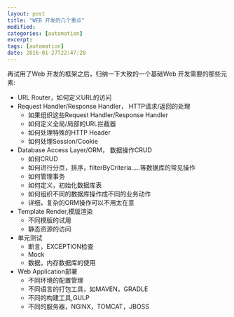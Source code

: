 ```yaml
---
layout: post
title: "WEB 开发的几个重点"
modified:
categories: [automation]
excerpt:
tags: [automation]
date: 2016-01-27T22:47:28
---
```


再试用了Web 开发的框架之后，归纳一下大致的一个基础Web 开发需要的那些元素:

- URL Router，如何定义URL的访问
- Request Handler/Response Handler， HTTP请求/返回的处理
  * 如果组织这些Request Handler/Response Handler
  * 如何定义全局/局部的URL拦截器
  * 如何处理特殊的HTTP Header
  * 如何处理Session/Cookie  
- Database Access Layer/ORM， 数据操作CRUD
  * 如何CRUD
  * 如何进行分页，排序，filterByCriteria.....等数据库的常见操作
  * 如何管理事务
  * 如何定义，初始化数据库表
  * 如何组织不同的数据库操作成不同的业务动作
  * 详细，复杂的ORM操作可以不用太在意
- Template Render,模版渲染
  * 不同模版的试用
  * 静态资源的访问
- 单元测试
  * 断言，EXCEPTION检查
  * Mock
  * 数据，内存数据库的使用
- Web Application部署
  * 不同环境的配置管理
  * 不同语言的打包工具，如MAVEN，GRADLE
  * 不同的构建工具,GULP
  * 不同的服务器，NGINX，TOMCAT，JBOSS
